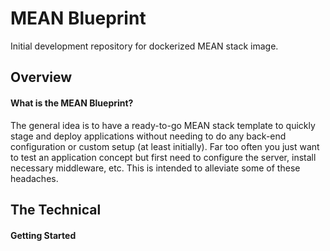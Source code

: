 # MEAN Blueprint
Initial development repository for dockerized MEAN stack image. 

## Overview
#### What is the MEAN Blueprint?
The general idea is to have a ready-to-go MEAN stack template to quickly stage and deploy applications without needing to do any back-end configuration or custom setup (at least initially). Far too often you just want to test an application concept but first need to configure the server, install necessary middleware, etc. This is intended to alleviate some of these headaches. 

## The Technical
#### Getting Started
